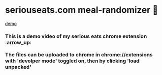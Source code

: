 # seriouseats.com meal-randomizer :fork_and_knife:

[demo](https://user-images.githubusercontent.com/62027916/119535044-9a16fe00-bd55-11eb-881a-d79bdd76da5f.mov)


<h3>This is a demo video of my serious eats chrome extension :arrow_up:
<br><br>The files can be uploaded to chrome in chrome://extensions with 'devolper mode' toggled on, then by clicking 'load unpacked'
